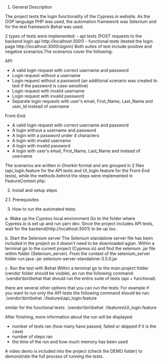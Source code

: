 1. General Description

The project tests the login functionality of the Cypress.io website.
As the OOP language PHP was used, the automation framework was Selenium and for the test framework Behat was used.

2 types of tests were implemented:
	- api tests (POST requests to the backend login api http://localhost:3001)
	- functional tests (tested the login page http://localhost:3000/signin)
Both suites of test include positive and negative scenarios.The scenarios cover the following:

API:
- A valid login request with correct username and password
- Login request without a username
- Login request without a password (an additional scenario was created to test if the password is case-sensitive)
- Login request with invalid username
- Login request with invalid password
- Separate login requests with user's email, First_Name, Last_Name and user_Id instead of username

Front-End:
- A valid login request with correct username and password
- A login without a username and password
- A login with a password under 4 characters
- A login with invalid username
- A login with invalid password
- A login with user's email, First_Name, Last_Name and instead of username


The scenarios are written in Gherkin format and are grouped in 2 files (api_login.feature for the API tests and UI_login.feature for the Front-End tests), while the methods behind the steps were implemented in FeatureContext.php.


2. Install and setup steps

2.1. Prerequisites

3. How to run the automated tests:

a. Wake up the Cypress local environment
Go to the folder where Cypress.io is set up and run yarn dev. Since the project includes API tests, wait for the backend(http://localhost:3001) to be up too.

b. Start the Selenium server
The Selenium standalone server file has been included in the project so it doesn't need to be downloaded agian.
Within a terminal go to the current project (Cypress.io) and find the selenium .jar file within folder (Selenium_server). From the context of the selenium_server folder run java -jar selenium-server-standalone-3.5.0.jar

c. Run the test with Behat
Within a terminal go to the main project folder (vendor folder should be visible), an run the following command:
.\vendor\bin\behat that should run the entire suite of tests (api + functional).

there are several other options that you can run the tests:
For example if you want to run only the API tests the following command should be run:
.\vendor\bin\behat .\features\api_login.feature

similar for the functional tests:
.\vendor\bin\behat .\features\UI_login.feature

After finishing, more information about the run will be displayed:
- number of tests ran (how many have passed, failed or skipped if it is the case)
- number of steps ran
- the time of the run and how much memory has been used

A video demo is included into the project (check the DEMO folder) to demonstrate the full process of running the tests.

